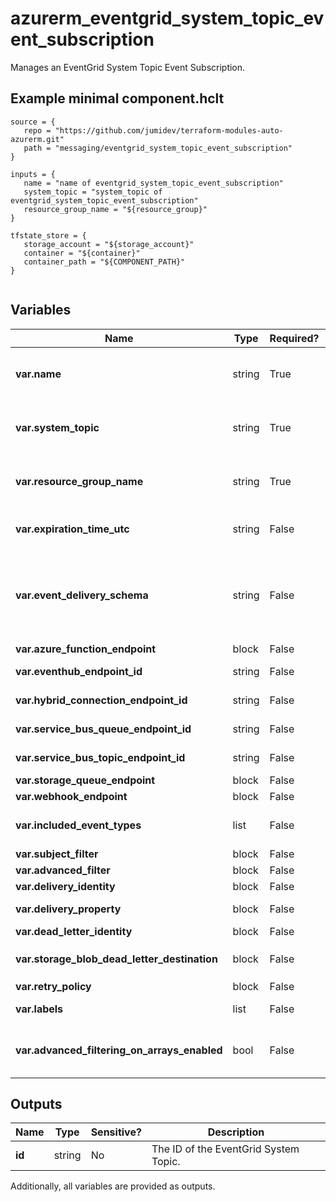# azurerm_eventgrid_system_topic_event_subscription

Manages an EventGrid System Topic Event Subscription.

## Example minimal component.hclt

```hcl
source = {
   repo = "https://github.com/jumidev/terraform-modules-auto-azurerm.git" 
   path = "messaging/eventgrid_system_topic_event_subscription" 
}

inputs = {
   name = "name of eventgrid_system_topic_event_subscription" 
   system_topic = "system_topic of eventgrid_system_topic_event_subscription" 
   resource_group_name = "${resource_group}" 
}

tfstate_store = {
   storage_account = "${storage_account}" 
   container = "${container}" 
   container_path = "${COMPONENT_PATH}" 
}


```

## Variables

| Name | Type | Required? |  Default  |  possible values |  Description |
| ---- | ---- | --------- |  ----------- | ----------- | ----------- |
| **var.name** | string | True | -  |  -  |  The name which should be used for this Event Subscription. Changing this forces a new Event Subscription to be created. | 
| **var.system_topic** | string | True | -  |  -  |  The System Topic where the Event Subscription should be created in. Changing this forces a new Event Subscription to be created. | 
| **var.resource_group_name** | string | True | -  |  -  |  The name of the Resource Group where the System Topic exists. Changing this forces a new Event Subscription to be created. | 
| **var.expiration_time_utc** | string | False | -  |  -  |  Specifies the expiration time of the event subscription (Datetime Format `RFC 3339`). | 
| **var.event_delivery_schema** | string | False | `EventGridSchema`  |  `EventGridSchema`, `CloudEventSchemaV1_0`, `CustomInputSchema`  |  Specifies the event delivery schema for the event subscription. Possible values include: `EventGridSchema`, `CloudEventSchemaV1_0`, `CustomInputSchema`. Defaults to `EventGridSchema`. Changing this forces a new resource to be created. | 
| **var.azure_function_endpoint** | block | False | -  |  -  |  An `azure_function_endpoint` block. | 
| **var.eventhub_endpoint_id** | string | False | -  |  -  |  Specifies the id where the Event Hub is located. | 
| **var.hybrid_connection_endpoint_id** | string | False | -  |  -  |  Specifies the id where the Hybrid Connection is located. | 
| **var.service_bus_queue_endpoint_id** | string | False | -  |  -  |  Specifies the id where the Service Bus Queue is located. | 
| **var.service_bus_topic_endpoint_id** | string | False | -  |  -  |  Specifies the id where the Service Bus Topic is located. | 
| **var.storage_queue_endpoint** | block | False | -  |  -  |  A `storage_queue_endpoint` block. | 
| **var.webhook_endpoint** | block | False | -  |  -  |  A `webhook_endpoint` block. | 
| **var.included_event_types** | list | False | -  |  -  |  A list of applicable event types that need to be part of the event subscription. | 
| **var.subject_filter** | block | False | -  |  -  |  A `subject_filter` block. | 
| **var.advanced_filter** | block | False | -  |  -  |  A `advanced_filter` block. | 
| **var.delivery_identity** | block | False | -  |  -  |  A `delivery_identity` block. | 
| **var.delivery_property** | block | False | -  |  -  |  One or more `delivery_property` blocks. | 
| **var.dead_letter_identity** | block | False | -  |  -  |  A `dead_letter_identity` block. | 
| **var.storage_blob_dead_letter_destination** | block | False | -  |  -  |  A `storage_blob_dead_letter_destination` block. | 
| **var.retry_policy** | block | False | -  |  -  |  A `retry_policy` block. | 
| **var.labels** | list | False | -  |  -  |  A list of labels to assign to the event subscription. | 
| **var.advanced_filtering_on_arrays_enabled** | bool | False | `False`  |  -  |  Specifies whether advanced filters should be evaluated against an array of values instead of expecting a singular value. Defaults to `false`. | 



## Outputs

| Name | Type | Sensitive? | Description |
| ---- | ---- | --------- | --------- |
| **id** | string | No  | The ID of the EventGrid System Topic. | 

Additionally, all variables are provided as outputs.
